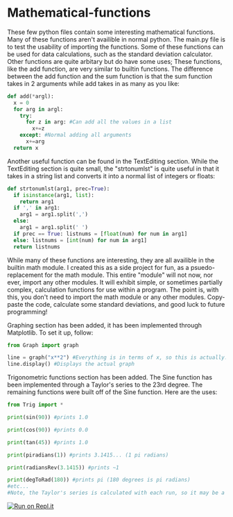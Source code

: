# Mathematical-functions
These few python files contain some interesting mathematical functions. Many of these functions aren't availible in normal python. 
The main.py file is to test the usability of importing the functions. Some of these functions can be used for data calculations, such as
the standard deviation calculator. Other functions are quite arbitary but do have some uses; These functions, like the add function, are very similar
to builtin functions. The difference between the add function and the sum function is that the sum function takes in 2 arguments while add takes in as many as you like:

```python
def add(*argl):
  x = 0
  for arg in argl:
    try:
      for z in arg: #Can add all the values in a list
        x+=z
    except: #Normal adding all arguments
      x+=arg
  return x
```

Another useful function can be found in the TextEditing section. While the TextEditing section is quite small, the "strtonumlst" is quite useful in that it takes in a 
string list and converts it into a normal list of integers or floats:
```python
def strtonumlst(arg1, prec=True):
  if isinstance(arg1, list):
    return arg1
  if ',' in arg1:
    arg1 = arg1.split(',') 
  else:
    arg1 = arg1.split(' ')
  if prec == True: listnums = [float(num) for num in arg1]
  else: listnums = [int(num) for num in arg1] 
  return listnums
  ```
  
  While many of these functions are interesting, they are all availible in the builtin math module. I created this as a side project for fun, as a psuedo-replacement for the
  math module. This entire "module" will not now, nor ever, import any other modules. It will exhibit simple, or sometimes partially complex, calculation functions for use 
  within a program. The point is, with this, you don't need to import the math module or any other modules. Copy-paste the code, calculate some standard deviations, and
  good luck to future programming!
  
  
Graphing section has been added, it has been implemented through Matplotlib. To set it up, follow:
```python
from Graph import graph

line = graph("x**2") #Everything is in terms of x, so this is actually: y=x**2
line.display() #Displays the actual graph
```

Trigonometric functions section has been added. The Sine function has been implemented through a Taylor's series to the 23rd degree. The remaining functions were built off of the
Sine function. Here are the uses:
```python
from Trig import *

print(sin(90)) #prints 1.0

print(cos(90)) #prints 0.0

print(tan(45)) #prints 1.0

print(piradians(1)) #prints 3.1415... (1 pi radians)

print(radiansRev(3.1415)) #prints ~1

print(degToRad(180)) #prints pi (180 degrees is pi radians)
#etc...
#Note, the Taylor's series is calculated with each run, so it may be a bit slow for now
```

[![Run on Repl.it](https://repl.it/badge/github/shua1090/Mathematical-functions)](https://repl.it/github/shua1090/Mathematical-functions)